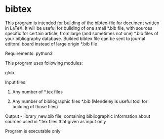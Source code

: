 # bibtex
This program is intended for building of the bibtex-file for document written in LaTeX.
It will be useful for building of one small *.bib file, with sources specific for certain article,
from large (and sometimes not one) *.bib files of your bibliography database. Builded bibtex file
can be sent to journal editoral board instead of large origin *.bib file

Requirements: python3 

This program uses following modules:

glob

Input files:

1) Any number of *.tex files

2) Any number of bibliographic files *.bib (Mendeley is useful tool for building of those files)

Output - library_new.bib file, containing bibliographic information about sources used in *.tex files that given as input only

Program is executable only
